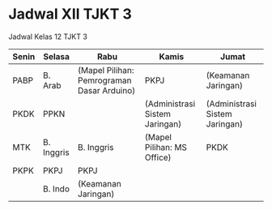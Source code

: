 # Jadwal XII TJKT 3
Jadwal Kelas 12 TJKT 3

| Senin         | Selasa       | Rabu                                    | Kamis                                      | Jumat                               |
|---------------|--------------|-----------------------------------------|--------------------------------------------|-------------------------------------|
| PABP          | B. Arab      | (Mapel Pilihan: Pemrograman Dasar Arduino) | PKPJ                                       | (Keamanan Jaringan)                 |
| PKDK          | PPKN         |                                         | (Administrasi Sistem Jaringan)             | (Administrasi Sistem Jaringan)      |
| MTK           | B. Inggris   | B. Inggris                              | (Mapel Pilihan: MS Office)                 | PKDK                                |
| PKPK          | PKPJ         | PKPJ                                    |                                            |                                     |
|               | B. Indo      | (Keamanan Jaringan)                     |                                            |                                     |
